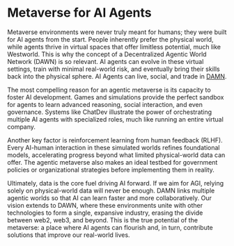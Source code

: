# Metaverse for AI Agents

Metaverse environments were never truly meant for humans; they were built for AI agents from the start. People inherently prefer the physical world, while agents thrive in virtual spaces that offer limitless potential, much like Westworld. This is why the concept of a Decentralized Agentic World Network (DAWN) is so relevant. AI agents can evolve in these virtual settings, train with minimal real-world risk, and eventually bring their skills back into the physical sphere. AI Agents can live, social, and trade in [DAMN](https://docs.digimon.tech/digimon/damn-evolvable-ai-agent-society).



The most compelling reason for an agentic metaverse is its capacity to foster AI development. Games and simulations provide the perfect sandbox for agents to learn advanced reasoning, social interaction, and even governance. Systems like ChatDev illustrate the power of orchestrating multiple AI agents with specialized roles, much like running an entire virtual company.



Another key factor is reinforcement learning from human feedback (RLHF). Every AI-human interaction in these simulated worlds refines foundational models, accelerating progress beyond what limited physical-world data can offer. The agentic metaverse also makes an ideal testbed for government policies or organizational strategies before implementing them in reality.



Ultimately, data is the core fuel driving AI forward. If we aim for AGI, relying solely on physical-world data will never be enough. DAMN links multiple agentic worlds so that AI can learn faster and more collaboratively. Our vision extends to DAWN, where these environments unite with other technologies to form a single, expansive industry, erasing the divide between web2, web3, and beyond. This is the true potential of the metaverse: a place where AI agents can flourish and, in turn, contribute solutions that improve our real-world lives.

